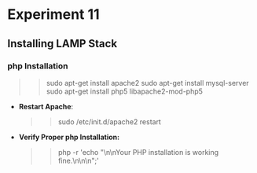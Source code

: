 # Experiment 11

## Installing LAMP Stack

### php Installation

 >>sudo apt-get install apache2
 >>sudo apt-get install mysql-server
 >>sudo apt-get install php5 libapache2-mod-php5

* **Restart Apache**: 
	>>sudo /etc/init.d/apache2 restart

* **Verify Proper php Installation:** 
	>>php -r 'echo "\n\nYour PHP installation is working fine.\n\n\n";'